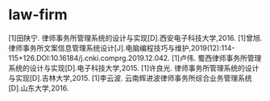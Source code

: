# law-firm
[1]田陕宁. 律师事务所管理系统的设计与实现[D].西安电子科技大学,2016.
[1]曾旭.律师事务所文案信息管理系统设计[J].电脑编程技巧与维护,2019(12):114-115+126.DOI:10.16184/j.cnki.comprg.2019.12.042.
[1]卢伟. 蜀西律师事务所管理系统的设计与实现[D].电子科技大学,2015.
[1]许良光. 律师事务所管理系统的设计与实现[D].吉林大学,2015.
[1]李云波. 云南辉进波律师事务所综合业务管理系统[D].山东大学,2016.













